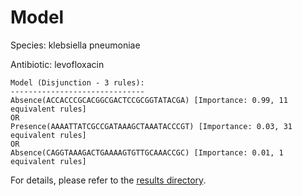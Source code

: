 
# Model

Species: klebsiella pneumoniae

Antibiotic: levofloxacin

```
Model (Disjunction - 3 rules):
------------------------------
Absence(ACCACCCGCACGGCGACTCCGCGGTATACGA) [Importance: 0.99, 11 equivalent rules]
OR
Presence(AAAATTATCGCCGATAAAGCTAAATACCCGT) [Importance: 0.03, 31 equivalent rules]
OR
Absence(CAGGTAAAGACTGAAAAGTGTTGCAAACCGC) [Importance: 0.01, 1 equivalent rules]

```

For details, please refer to the [results directory](../../../../../results/scm_b/klebsiella%20pneumoniae/levofloxacin/repeat_4/).

